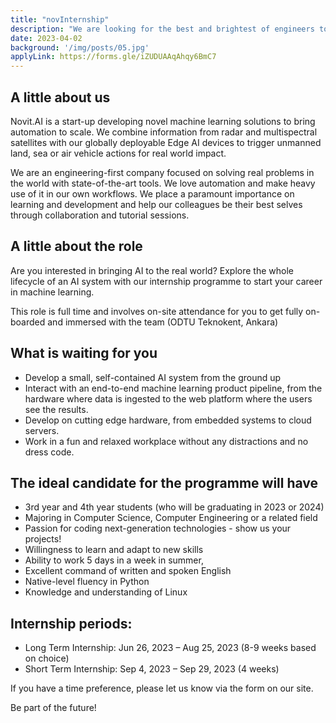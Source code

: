 ```yaml
---
title: "novInternship"
description: "We are looking for the best and brightest of engineers to take part in our Edge AI internship in Ankara. Start your career in machine learning by building your own edge AI device with its supporting ecosystem aided by our team."
date: 2023-04-02
background: '/img/posts/05.jpg'
applyLink: https://forms.gle/iZUDUAAqAhqy6BmC7
---
```


## A little about us

Novit.AI is a start-up developing novel machine learning solutions to bring automation to scale. We combine information from radar and multispectral satellites with our globally deployable Edge AI devices to trigger unmanned land, sea or air vehicle actions for real world impact.

We are an engineering-first company focused on solving real problems in the world with state-of-the-art tools. We love automation and make heavy use of it in our own workflows. We place a paramount importance on learning and development and help our colleagues be their best selves through collaboration and tutorial sessions.

## A little about the role

Are you interested in bringing AI to the real world? Explore the whole lifecycle of an AI system with our internship programme to start your career in machine learning.

This role is full time and involves on-site attendance for you to get fully on-boarded and immersed with the team (ODTU Teknokent, Ankara)

## What is waiting for you

* Develop a small, self-contained AI system from the ground up
* Interact with an end-to-end machine learning product pipeline, from the hardware where data is ingested to the web platform where the users see the results.
* Develop on cutting edge hardware, from embedded systems to cloud servers.
* Work in a fun and relaxed workplace without any distractions and no dress code.

## The ideal candidate for the programme will have

* 3rd year and 4th year students (who will be graduating in 2023 or 2024)
* Majoring in Computer Science, Computer Engineering or a related field
* Passion for coding next-generation technologies - show us your projects!
* Willingness to learn and adapt to new skills
* Ability to work 5 days in a week in summer,
* Excellent command of written and spoken English
* Native-level fluency in Python
* Knowledge and understanding of Linux

## Internship periods:

* Long Term Internship: Jun 26, 2023 – Aug 25, 2023 (8-9 weeks based on choice)
* Short Term Internship: Sep 4, 2023 – Sep 29, 2023 (4 weeks)

If you have a time preference, please let us know via the form on our site.

Be part of the future!
